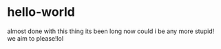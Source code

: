 # hello-world
almost done with this thing
its been long now
could i be any more stupid!
we aim to please!lol
